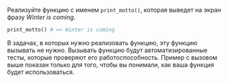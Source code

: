 
Реализуйте функцию с именем `print_motto()`, которая выведет на экран фразу *Winter is coming*.

```python
print_motto() # => Winter is coming
```

В задачах, в которых нужно реализовать функцию, эту функцию вызывать не нужно. Вызывать функцию будут автоматизированные тесты, которые проверяют его работоспособность. Пример с вызовом выше показан только для того, чтобы вы понимали, как ваша функция будет использоваться.
